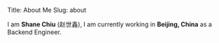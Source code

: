 Title: About Me
Slug: about

I am **Shane Chiu** (赵世鑫), I am currently working in <i class="fa fa-map-marker" aria-hidden="true"></i> **Beijing, China** as a Backend Engineer.